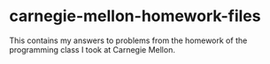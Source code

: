 # carnegie-mellon-homework-files
This contains my answers to problems from the homework of the programming class I took at Carnegie Mellon. 
